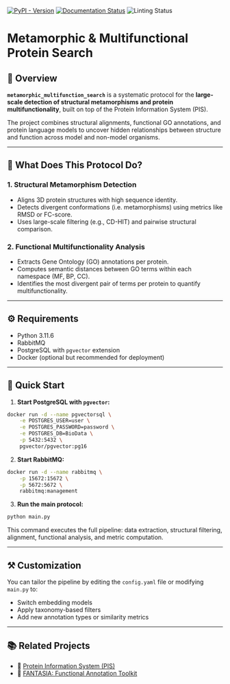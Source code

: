 [![PyPI - Version](https://img.shields.io/pypi/v/metamorphic_multifunction_search)](https://pypi.org/project/metamorphic_multifunction_search/)
[![Documentation Status](https://readthedocs.org/metamorphic_multifunction_search/badge/?version=latest)](https://metamorphic_multifunction_search.readthedocs.io/en/latest/?badge=latest)
![Linting Status](https://github.com/CBBIO/metamorphic_multifunction_search/actions/workflows/test-lint.yml/badge.svg?branch=main)

# **Metamorphic & Multifunctional Protein Search**

## 🔬 Overview

**`metamorphic_multifunction_search`** is a systematic protocol for the **large-scale detection of structural metamorphisms and protein multifunctionality**, built on top of the Protein Information System (PIS).

The project combines structural alignments, functional GO annotations, and protein language models to uncover hidden relationships between structure and function across model and non-model organisms.

---

## 🧠 What Does This Protocol Do?

### 1. **Structural Metamorphism Detection**

* Aligns 3D protein structures with high sequence identity.
* Detects divergent conformations (i.e. metamorphisms) using metrics like RMSD or FC-score.
* Uses large-scale filtering (e.g., CD-HIT) and pairwise structural comparison.

### 2. **Functional Multifunctionality Analysis**

* Extracts Gene Ontology (GO) annotations per protein.
* Computes semantic distances between GO terms within each namespace (MF, BP, CC).
* Identifies the most divergent pair of terms per protein to quantify multifunctionality.

---

## ⚙️ Requirements

* Python 3.11.6
* RabbitMQ
* PostgreSQL with `pgvector` extension
* Docker (optional but recommended for deployment)

---

## 🚀 Quick Start

1. **Start PostgreSQL with `pgvector`:**

```bash
docker run -d --name pgvectorsql \
    -e POSTGRES_USER=user \
    -e POSTGRES_PASSWORD=password \
    -e POSTGRES_DB=BioData \
    -p 5432:5432 \
    pgvector/pgvector:pg16
```

2. **Start RabbitMQ:**

```bash
docker run -d --name rabbitmq \
    -p 15672:15672 \
    -p 5672:5672 \
    rabbitmq:management
```

3. **Run the main protocol:**

```bash
python main.py
```

This command executes the full pipeline: data extraction, structural filtering, alignment, functional analysis, and metric computation.

---

## ⚒️ Customization

You can tailor the pipeline by editing the `config.yaml` file or modifying `main.py` to:

* Switch embedding models
* Apply taxonomy-based filters
* Add new annotation types or similarity metrics

---

## 📚 Related Projects

* 🔗 [Protein Information System (PIS)](https://github.com/CBBIO/ProteinInformationSystem)
* 🔗 [FANTASIA: Functional Annotation Toolkit](https://github.com/CBBIO/FANTASIA)
